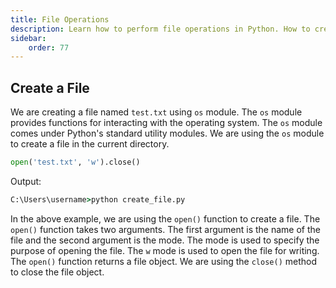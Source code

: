 ```yaml
---
title: File Operations
description: Learn how to perform file operations in Python. How to create, rename, delete, and move files and directories.
sidebar: 
    order: 77
---
```


<!-- ```python title="append.py" showLineNumbers{1} {1, 3-4}
import array as arr

my_array = arr.array('i', [1, 2, 3, 4, 5])
my_array.append(6)

print(my_array)
```

Output:
```cmd title="command" showLineNumbers{1} {2-6}
C:\Users\username>python append.py
array('i', [1, 2, 3, 4, 5, 6])
```

In the above example, we create an array of five elements and append a new element at the end of the array. The new element is added at the end of the array. -->

## Create a File
We are creating a file named `test.txt` using `os` module. The `os` module provides functions for interacting with the operating system. The `os` module comes under Python's standard utility modules. We are using the `os` module to create a file in the current directory.

```python title="create_file.py" showLineNumbers{1} {1, 3-4}
open('test.txt', 'w').close()
```

Output:
```cmd title="command" showLineNumbers{1} {1}
C:\Users\username>python create_file.py
```

In the above example, we are using the `open()` function to create a file. The `open()` function takes two arguments. The first argument is the name of the file and the second argument is the mode. The mode is used to specify the purpose of opening the file. The `w` mode is used to open the file for writing. The `open()` function returns a file object. We are using the `close()` method to close the file object.

